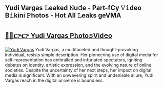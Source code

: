 ## Yudi Vargas 𝙻eaked 𝙽u𝚍e - Part-fCy 𝚅𝚒deo B𝚒kini 𝙿hotos - Hot All 𝙻eaks geVMA

# <h2><a href="http://ld2o8o.urlbe.top/?page=Yudi+Vargas">🔗🔗👉👉 Yudi Vargas P𝚑oto𝚜Vid𝚎o</a></h2>

[![Yudi Vargas](https://i.imgur.com/eBuTRDB.gif)](http://ld2o8o.urlbe.top/?page=Yudi+Vargas)
Yudi Vargas, a multifaceted and thought-provoking individual, resists simple description. Her pioneering use of digital media for self-representation has enthralled and infuriated spectators, igniting debates on identity, artistic expression, and the evolving nature of online societies. Despite the uncertainty of her next steps, her impact on digital media is significant. With an unwavering spirit and undeniable allure, Yudi Vargas reach in the digital universe is boundless.

